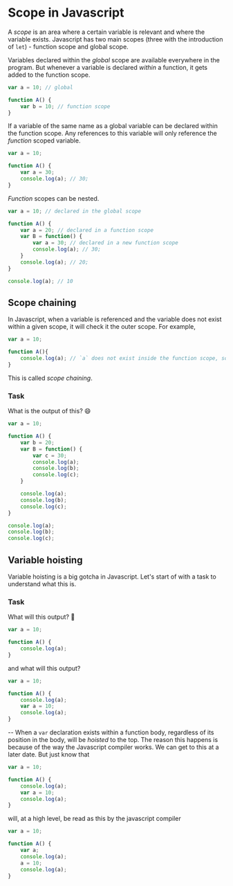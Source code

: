 # Scope in Javascript

A *scope* is an area where a certain variable is relevant and where the variable exists. Javascript has two main scopes (three with the introduction of `let`) - function scope and global scope.

Variables declared within the *global* scope are available everywhere in the program. But whenever a variable is declared *within* a function, it gets added to the function scope. 

```javascript
var a = 10; // global

function A() {
    var b = 10; // function scope
}
```

If a variable of the same name as a global variable can be declared within the function scope. Any references to this variable will only reference the *function* scoped variable.

```javascript
var a = 10;

function A() {
    var a = 30;
    console.log(a); // 30;
}
```

*Function* scopes can be nested.

```javascript
var a = 10; // declared in the global scope

function A() {
    var a = 20; // declared in a function scope
    var B = function() {
        var a = 30; // declared in a new function scope
        console.log(a); // 30;
    }
    console.log(a); // 20;
}

console.log(a); // 10
```

## Scope chaining

In Javascript, when a variable is referenced and the variable does not exist within a given scope, it will check it the outer scope. For example,


```javascript
var a = 10;

function A(){
    console.log(a); // `a` does not exist inside the function scope, so javascript will look in the outer scope - global scope.
}
```

This is called *scope chaining*. 

### Task

What is the output of this? :smile:


```javascript
var a = 10;

function A() {
    var b = 20;
    var B = function() {
        var c = 30;
        console.log(a);
        console.log(b);
        console.log(c);
    }

    console.log(a);
    console.log(b);
    console.log(c);
}

console.log(a);
console.log(b);
console.log(c);
```

## Variable hoisting

Variable hoisting is a big gotcha in Javascript. Let's start of with a task to understand what this is.

### Task

What will this output? :robot:

```javascript
var a = 10;

function A() {
    console.log(a);
}
```

and what will this output?

```javascript
var a = 10;

function A() {
    console.log(a);
    var a = 10;
    console.log(a);
}
```

--
When a `var` declaration exists within a function body, regardless of its position in the body, will be *hoisted* to the top. The reason this happens is because of the way the Javascript compiler works. We can get to this at a later date. But just know that

```javascript
var a = 10;

function A() {
    console.log(a);
    var a = 10;
    console.log(a);
}
```

will, at a high level, be read as this by the javascript compiler

```javascript
var a = 10;

function A() {
    var a;
    console.log(a);
    a = 10;
    console.log(a);
}
```